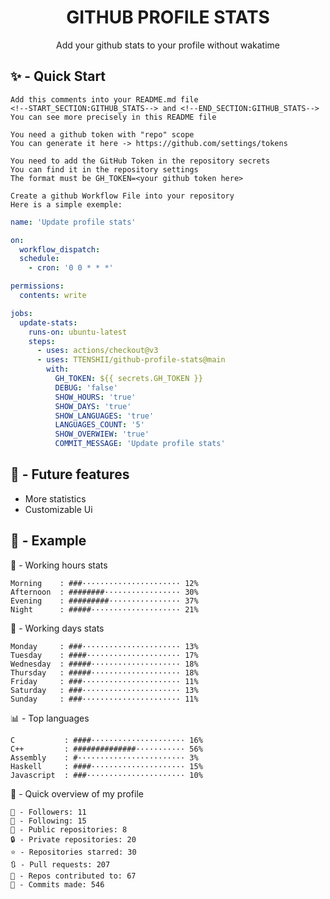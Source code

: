 <h1 align="center">GITHUB PROFILE STATS</h1>
<p align="center">Add your github stats to your profile without wakatime</p>

## ✨ - Quick Start
```
Add this comments into your README.md file
<!--START_SECTION:GITHUB_STATS--> and <!--END_SECTION:GITHUB_STATS-->
You can see more precisely in this README file
```
```
You need a github token with "repo" scope
You can generate it here -> https://github.com/settings/tokens
```
```
You need to add the GitHub Token in the repository secrets
You can find it in the repository settings
The format must be GH_TOKEN=<your github token here>
```
```
Create a github Workflow File into your repository
Here is a simple exemple:
```
```yml
name: 'Update profile stats'

on:
  workflow_dispatch:
  schedule:
    - cron: '0 0 * * *'

permissions:
  contents: write

jobs:
  update-stats:
    runs-on: ubuntu-latest
    steps:
      - uses: actions/checkout@v3
      - uses: TTENSHII/github-profile-stats@main
        with:
          GH_TOKEN: ${{ secrets.GH_TOKEN }}
          DEBUG: 'false'
          SHOW_HOURS: 'true'
          SHOW_DAYS: 'true'
          SHOW_LANGUAGES: 'true'
          LANGUAGES_COUNT: '5'
          SHOW_OVERWIEW: 'true'
          COMMIT_MESSAGE: 'Update profile stats'
```

## 🔖 - Future features
- More statistics
- Customizable Ui

## 📘 - Example

<!--START_SECTION:GITHUB_STATS-->
🌉 - Working hours stats
```text
Morning    : ###······················ 12%
Afternoon  : ########················· 30%
Evening    : #########················ 37%
Night      : #####···················· 21%
```
📅 - Working days stats
```text
Monday     : ###······················ 13%
Tuesday    : ####····················· 17%
Wednesday  : #####···················· 18%
Thursday   : #####···················· 18%
Friday     : ###······················ 11%
Saturday   : ###······················ 13%
Sunday     : ###······················ 11%
```
📊 - Top languages
```text
C           : ####····················· 16%
C++         : ##############··········· 56%
Assembly    : #························ 3%
Haskell     : ####····················· 15%
Javascript  : ###······················ 10%
```
🎏 - Quick overview of my profile
```text
👥 - Followers: 11
👤 - Following: 15
📂 - Public repositories: 8
🔒 - Private repositories: 20
⭐ - Repositories starred: 30
🔃 - Pull requests: 207
🐲 - Repos contributed to: 67
🍃 - Commits made: 546
```
<!--END_SECTION:GITHUB_STATS-->
